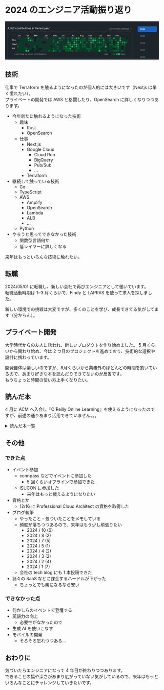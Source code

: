 # 2024 のエンジニア活動振り返り

![](img/2024_github.png)

## 技術

仕事で Terraform を触るようになったのが個人的には大きいです（Nextjs は早く慣れたい）。  
プライベートの開発では AWS と格闘したり、OpenSearch に詳しくなりつつあります。

- 今年新たに触れるようになった技術
  - 趣味
    - Rust
    - OpenSearch
  - 仕事
    - Next.js
    - Google Cloud
      - Cloud Run
      - BigQuery
      - Pub/Sub
      - ...
    - Terraform
- 継続して触っている技術
  - Go
  - TypeScript
  - AWS
    - Amplify
    - OpenSearch
    - Lambda
    - ALB
    - ...
  - Python
- やろうと思ってできなかった技術
  - 関数型言語何か
  - 低レイヤーに詳しくなる

来年はもっといろんな技術に触れたい。

## 転職

2024/05/01 に転職し、新しい会社で再びエンジニアとして働いています。  
転職活動時期は 1~3 月くらいで、Findy と LAPRAS を使って求人を探しました。

新しい環境での挑戦は大変ですが、多くのことを学び、成長できてる気がしてます（分からん）。

## プライベート開発

大学時代からの友人に誘われ、新しいプロダクトを作り始めました。
5 月くらいから関わり始め、今は 2 つ目のプロジェクトを進めており、技術的な選択や設計に携わっています。

開発自体は楽しいのですが、8月くらいから業務外のほとんどの時間を割いているので、あまり好きな本を読んだりできてないのが反省です。  
もうちょっと時間の使い方上手くなりたい。

## 読んだ本

4 月に ACM へ入会し『O'Reilly Online Learning』を使えるようになったのですが、前述の通りあまり活用できていません。。。

<details><summary>読んだ本一覧</summary>

技術書

- ソフトウェアアーキテクチャメトリクス
  - 4 keys などに対する理解が少し進んだが、具体的な行動・計測に移せていない
- Command-Line Rust
  - 簡単な CLI をいくつか作ったが、Rust の大変なところはあまり触れられてないかも？
- software design 2024/02
- software design 2024/03
- software design 2024/01
- software design 2024/04
- 面倒なことは ChatGPT にやらせよう
- ソフトウェア開発現場の「失敗」集めてみた
- software design 2024/09
- software design 2024/07
- software design 2024/05
- software design 2024/06
- software design 2024/07
- software design 2024/09
- software design 2024/10
- 達人が教える Web パフォーマンスチューニング
- software design 2024/12
- 途中
  - オブジェクト指向設計実践ガイド
  - Rust による Web アプリケーション開発

ビジネス書など

- キャリアーロジック
- マンガでわかる組織開発
- 金を使うならカラダに使え
- 静かに退職する若者たち
- The Models
  - SaaS で戦ってきた人の本。めっちゃ近そう。
- 脳が冴える 15 の習慣
- 人が増えても速くならない
  - プログラムは最も低い品質に引っ張られる
- アーキテクトの教科書
- 「エンジニア×スタートアップ」こそ、最高のキャリアである
- 松岡まどか、起業します AI スタートアップ戦記
- 書けないんじゃない、考えてないだけ
- 時間は存在しない
- あっという間に人は死ぬから
- コード ✖️ AI
- STARTUP 優れた起業家は何を考え、どう行動したか

</details>

## その他

### できた点

- イベント参加
  - connpass などでイベントに参加した
    - 5 回くらいオフラインで参加できた
  - ISUCON に参加した
    - 来年はもっと戦えるようになりたい
- 資格とか
  - 12/16 に Professional Cloud Architect の資格を取得した
- ブログ執筆
  - やったこと・気づいたことをメモしている
  - 頻度が落ちつつあるので、来年はもう少し頑張りたい
    - 2024 / 10 (6)
    - 2024 / 8 (2)
    - 2024 / 7 (5)
    - 2024 / 5 (1)
    - 2024 / 4 (2)
    - 2024 / 3 (2)
    - 2024 / 2 (4)
    - 2024 / 1 (7)
  - 会社の tech blog にも 1 本投稿できた
- 諸々の SaaS などに課金するハードルが下がった
  - ちょっとでも楽になるなら安い

### できなかった点

- 何かしらのイベントで登壇する
- 英語力の向上
  - 必要性がなかったので
- 生成 AI を使いこなす
- モバイルの開発
  - そろそろ忘れつつある...

## おわりに

気づいたらエンジニアになって 4 年目が終わりつつあります。  
できることの幅や深さがあまり広がっていない気がしているので、来年はもっといろんなことにチャレンジしていきたいです。
